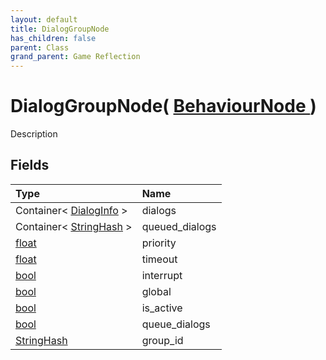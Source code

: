 ```yaml
---
layout: default
title: DialogGroupNode
has_children: false
parent: Class
grand_parent: Game Reflection
---
```

# DialogGroupNode( [ BehaviourNode ](/riftbreaker-wiki/docs/game-reflection/classes/behaviour_node/) )
Description 

## Fields

| Type | Name |
|:----------|:--------------|
| Container< [DialogInfo](/riftbreaker-wiki/docs/game-reflection/classes/dialog_info/) > | dialogs |
| Container< [StringHash](/riftbreaker-wiki/docs/game-reflection/classes/string_hash/) > | queued_dialogs |
| [float](/riftbreaker-wiki/docs/game-reflection/components/float/) | priority |
| [float](/riftbreaker-wiki/docs/game-reflection/components/float/) | timeout |
| [bool](/riftbreaker-wiki/docs/game-reflection/components/bool/) | interrupt |
| [bool](/riftbreaker-wiki/docs/game-reflection/components/bool/) | global |
| [bool](/riftbreaker-wiki/docs/game-reflection/components/bool/) | is_active |
| [bool](/riftbreaker-wiki/docs/game-reflection/components/bool/) | queue_dialogs |
| [StringHash](/riftbreaker-wiki/docs/game-reflection/classes/string_hash/) | group_id |

